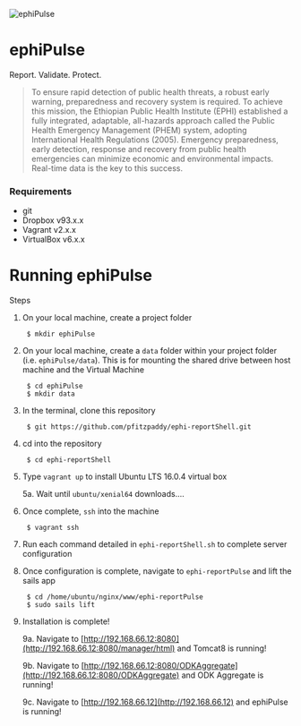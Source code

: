 ![ephiPulse](https://github.com/pfitzpaddy/ephi-reportPulse/blob/master/assets/images/ephiPulse_120px.png)
# ephiPulse
Report. Validate. Protect.
> To ensure rapid detection of public health threats, a robust early warning, preparedness and recovery system is required. To achieve this mission, the Ethiopian Public Health Institute (EPHI) established a fully integrated, adaptable, all-hazards approach called the Public Health Emergency Management (PHEM) system, adopting International Health Regulations (2005). Emergency preparedness, early detection, response and recovery from public health emergencies can minimize economic and environmental impacts. Real-time data is the key to this success.


### Requirements

- git
- Dropbox v93.x.x
- Vagrant v2.x.x
- VirtualBox v6.x.x

# Running ephiPulse

Steps

1. On your local machine, create a project folder

		$ mkdir ephiPulse

2. On your local machine, create a ``data`` folder within your project folder (i.e. ``ephiPulse/data``). This is for mounting the shared drive between host machine and the Virtual Machine

		$ cd ephiPulse
		$ mkdir data
		
3. In the terminal, clone this repository 

		$ git https://github.com/pfitzpaddy/ephi-reportShell.git
		
4. cd into the repository

		$ cd ephi-reportShell

5. Type ``vagrant up`` to install Ubuntu LTS 16.0.4 virtual box

	5a. Wait until ``ubuntu/xenial64`` downloads....

6. Once complete, ``ssh`` into the machine

		$ vagrant ssh

7. Run each command detailed in ``ephi-reportShell.sh`` to complete server configuration

8. Once configuration is complete, navigate to ``ephi-reportPulse`` and lift the sails app

		$ cd /home/ubuntu/nginx/www/ephi-reportPulse
		$ sudo sails lift
		
9. Installation is complete!

	9a. Navigate to [http://192.168.66.12:8080](http://192.168.66.12:8080/manager/html) and Tomcat8 is running!

	9b. Navigate to [http://192.168.66.12:8080/ODKAggregate](http://192.168.66.12:8080/ODKAggregate) and ODK Aggregate is running!
	
	9c. Navigate to [http://192.168.66.12](http://192.168.66.12) and ephiPulse is running!
	
